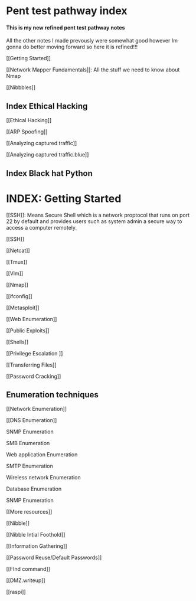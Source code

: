 # Pent test pathway index
#### This is my new refined pent test pathway notes 

All the other notes I made prevously were somewhat  good however Im gonna do better moving forward so here it is refined!!!  

[[Getting Started]]

[[Network Mapper Fundamentals]]: All the stuff we need to know about Nmap 

[[Nibbbles]]



## Index Ethical Hacking 

[[Ethical Hacking]]

[[ARP Spoofing]] 

[[Analyzing captured traffic]] 

[[Analyzing captured traffic.blue]]

## Index Black hat Python 



# INDEX: Getting Started
[[SSH]]: Means Secure Shell which is a network proptocol that runs on port 22 by default and provides users such as system admin a secure way to access a computer remotely.

[[SSH]]

[[Netcat]]

[[Tmux]]

[[Vim]]

[[Nmap]] 

[[ifconfig]] 

[[Metasploit]]

[[Web Enumeration]]

[[Public Exploits]]

[[Shells]]

[[Privilege Escalation ]] 

[[Transferring Files]]

[[Password Cracking]]


## Enumeration techniques
[[Network Enumeration]]

[[DNS Enumeration]]

SNMP Enumeration

SMB Enumeration

Web application Enumeration 

SMTP Enumeration

Wireless network Enumeration

Database Enumeration

SNMP Enumeration



[[More resources]]

[[Nibble]]

[[Nibble Intial Foothold]]

[[Information Gathering]]

[[Password Reuse/Default Passwords]]

[[FInd command]]

[[DMZ.writeup]]


[[raspi]]